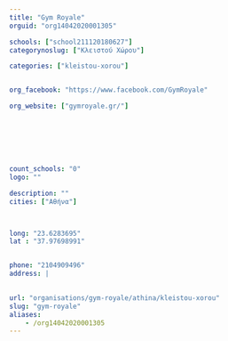 ```yaml
---
title: "Gym Royale"
orguid: "org14042020001305"

schools: ["school211120180627"]
categorynoslug: ["Κλειστού Χώρου"]

categories: ["kleistou-xorou"]


org_facebook: "https://www.facebook.com/GymRoyale"

org_website: ["gymroyale.gr/"]







count_schools: "0"
logo: ""

description: ""
cities: ["Αθήνα"]



long: "23.6283695"
lat : "37.97698991"


phone: "2104909496"
address: |
    

url: "organisations/gym-royale/athina/kleistou-xorou"
slug: "gym-royale"
aliases:
    - /org14042020001305
---
```



